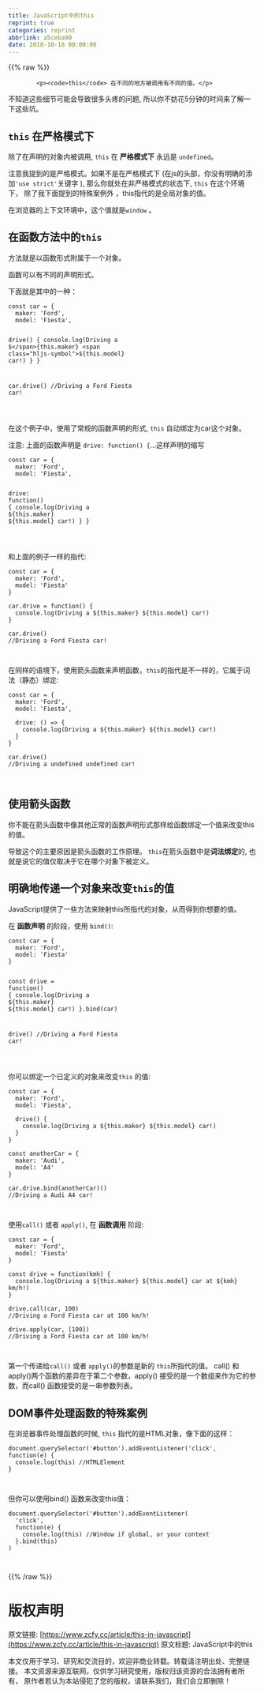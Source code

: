 ```yaml
---
title: JavaScript中的this
reprint: true
categories: reprint
abbrlink: a5ceba90
date: 2018-10-18 00:00:00
---
```


{{% raw %}}

            <p><code>this</code> 在不同的地方被调用有不同的值。</p>
<p>不知道这些细节可能会导致很多头疼的问题, 所以你不妨花5分钟的时间来了解一下这些坑。</p>
<h2><code>this</code> 在严格模式下</h2>
<p>除了在声明的对象内被调用, <code>this</code> 在 <strong>严格模式下</strong> 永远是 <code>undefined</code>。</p>
<p>注意我提到的是严格模式。如果不是在严格模式下 (在js的头部，你没有明确的添加<code>'use strict'</code>关键字 ), 那么你就处在非严格模式的状态下, <code>this</code> 在这个环境下， 除了我下面提到的特殊案例外 ，this指代的是全局对象的值。</p>
<p>在浏览器的上下文环境中，这个值就是<code>window</code> 。</p>
<h2>在函数方法中的<code>this</code></h2>
<p>方法就是以函数形式附属于一个对象。</p>
<p>函数可以有不同的声明形式。</p>
<p>下面就是其中的一种：</p>
<pre><code class="hljs gams">const car = {
  maker: <span class="hljs-string">'Ford'</span>,
  <span class="hljs-keyword">model</span>: <span class="hljs-string">'Fiesta'</span>,

  drive() {
    console.<span class="hljs-built-in">log</span>(Driving a <span class="hljs-symbol">$</span>{this.maker} <span class="hljs-symbol">$</span>{this.<span class="hljs-keyword">model</span>} car!)
  }
}

car.drive()
<span class="hljs-comment">//Driving a Ford Fiesta car!</span>


</code></pre><p>在这个例子中，使用了常规的函数声明的形式, <code>this</code> 自动绑定为car这个对象。</p>
<p>注意: 上面的函数声明是 <code>drive: function() {</code>…这样声明的缩写</p>
<pre><code class="hljs javascript"><span class="hljs-keyword">const</span> car = {
  <span class="hljs-attr">maker</span>: <span class="hljs-string">'Ford'</span>,
  <span class="hljs-attr">model</span>: <span class="hljs-string">'Fiesta'</span>,

  <span class="hljs-attr">drive</span>: <span class="hljs-function"><span class="hljs-keyword">function</span>(<span class="hljs-params"></span>) </span>{
    <span class="hljs-built_in">console</span>.log(Driving a ${<span class="hljs-keyword">this</span>.maker} ${<span class="hljs-keyword">this</span>.model} car!)
  }
}


</code></pre><p>和上面的例子一样的指代:</p>
<pre><code class="hljs javascript"><span class="hljs-keyword">const</span> car = {
  <span class="hljs-attr">maker</span>: <span class="hljs-string">'Ford'</span>,
  <span class="hljs-attr">model</span>: <span class="hljs-string">'Fiesta'</span>
}

car.drive = <span class="hljs-function"><span class="hljs-keyword">function</span>(<span class="hljs-params"></span>) </span>{
  <span class="hljs-built_in">console</span>.log(Driving a ${<span class="hljs-keyword">this</span>.maker} ${<span class="hljs-keyword">this</span>.model} car!)
}

car.drive()
<span class="hljs-comment">//Driving a Ford Fiesta car!</span>


</code></pre><p>在同样的语境下，使用箭头函数来声明函数，<code>this</code>的指代是不一样的，它属于词法（静态）绑定:</p>
<pre><code class="hljs coffeescript">const car = {
  maker: <span class="hljs-string">'Ford'</span>,
  model: <span class="hljs-string">'Fiesta'</span>,

  drive: <span class="hljs-function"><span class="hljs-params">()</span> =&gt;</span> {
    <span class="hljs-built_in">console</span>.log(Driving a ${<span class="hljs-keyword">this</span>.maker} ${<span class="hljs-keyword">this</span>.model} car!)
  }
}

car.drive()
<span class="hljs-regexp">//</span>Driving a <span class="hljs-literal">undefined</span> <span class="hljs-literal">undefined</span> car!


</code></pre><h2>使用箭头函数</h2>
<p>你不能在箭头函数中像其他正常的函数声明形式那样给函数绑定一个值来改变this的值。</p>
<p>导致这个的主要原因是箭头函数的工作原理。 <code>this</code>在箭头函数中是<strong>词法绑定</strong>的, 也就是说它的值仅取决于它在哪个对象下被定义。</p>
<h2>明确地传递一个对象来改变<code>this</code>的值</h2>
<p>JavaScript提供了一些方法来映射this所指代的对象，从而得到你想要的值。</p>
<p>在 <strong>函数声明</strong> 的阶段，使用 <code>bind()</code>:</p>
<pre><code class="hljs javascript"><span class="hljs-keyword">const</span> car = {
  <span class="hljs-attr">maker</span>: <span class="hljs-string">'Ford'</span>,
  <span class="hljs-attr">model</span>: <span class="hljs-string">'Fiesta'</span>
}

<span class="hljs-keyword">const</span> drive = <span class="hljs-function"><span class="hljs-keyword">function</span>(<span class="hljs-params"></span>) </span>{
  <span class="hljs-built_in">console</span>.log(Driving a ${<span class="hljs-keyword">this</span>.maker} ${<span class="hljs-keyword">this</span>.model} car!)
}.bind(car)

drive()
<span class="hljs-comment">//Driving a Ford Fiesta car!</span>


</code></pre><p>你可以绑定一个已定义的对象来改变<code>this</code> 的值:</p>
<pre><code class="hljs gams">const car = {
  maker: <span class="hljs-string">'Ford'</span>,
  <span class="hljs-keyword">model</span>: <span class="hljs-string">'Fiesta'</span>,

  drive() {
    console.<span class="hljs-built-in">log</span>(Driving a <span class="hljs-symbol">$</span>{this.maker} <span class="hljs-symbol">$</span>{this.<span class="hljs-keyword">model</span>} car!)
  }
}

const anotherCar = {
  maker: <span class="hljs-string">'Audi'</span>,
  <span class="hljs-keyword">model</span>: <span class="hljs-string">'A4'</span>
}

car.drive.bind(anotherCar)()
<span class="hljs-comment">//Driving a Audi A4 car!</span>


</code></pre><p>使用<code>call()</code> 或者 <code>apply()</code>, 在 <strong>函数调用</strong> 阶段:</p>
<pre><code class="hljs javascript"><span class="hljs-keyword">const</span> car = {
  <span class="hljs-attr">maker</span>: <span class="hljs-string">'Ford'</span>,
  <span class="hljs-attr">model</span>: <span class="hljs-string">'Fiesta'</span>
}

<span class="hljs-keyword">const</span> drive = <span class="hljs-function"><span class="hljs-keyword">function</span>(<span class="hljs-params">kmh</span>) </span>{
  <span class="hljs-built_in">console</span>.log(Driving a ${<span class="hljs-keyword">this</span>.maker} ${<span class="hljs-keyword">this</span>.model} car at ${kmh} km/h!)
}

drive.call(car, <span class="hljs-number">100</span>)
<span class="hljs-comment">//Driving a Ford Fiesta car at 100 km/h!</span>

drive.apply(car, [<span class="hljs-number">100</span>])
<span class="hljs-comment">//Driving a Ford Fiesta car at 100 km/h!</span>


</code></pre><p>第一个传递给<code>call()</code> 或者 <code>apply()</code>的参数是新的 <code>this</code>所指代的值。 call() 和 apply()两个函数的差异在于第二个参数，apply() 接受的是一个数组来作为它的参数，而call() 函数接受的是一串参数列表。</p>
<h2>DOM事件处理函数的特殊案例</h2>
<p>在浏览器事件处理函数的时候, <code>this</code> 指代的是HTML对象，像下面的这样：</p>
<pre><code class="hljs javascript"><span class="hljs-built_in">document</span>.querySelector(<span class="hljs-string">'#button'</span>).addEventListener(<span class="hljs-string">'click'</span>, <span class="hljs-function"><span class="hljs-keyword">function</span>(<span class="hljs-params">e</span>) </span>{
  <span class="hljs-built_in">console</span>.log(<span class="hljs-keyword">this</span>) <span class="hljs-comment">//HTMLElement</span>
}


</code></pre><p>但你可以使用bind() 函数来改变this值：</p>
<pre><code class="hljs javascript"><span class="hljs-built_in">document</span>.querySelector(<span class="hljs-string">'#button'</span>).addEventListener(
  <span class="hljs-string">'click'</span>,
  <span class="hljs-function"><span class="hljs-keyword">function</span>(<span class="hljs-params">e</span>) </span>{
    <span class="hljs-built_in">console</span>.log(<span class="hljs-keyword">this</span>) <span class="hljs-comment">//Window if global, or your context</span>
  }.bind(<span class="hljs-keyword">this</span>)
)


</code></pre>
          
{{% /raw %}}

# 版权声明
原文链接: [https://www.zcfy.cc/article/this-in-javascript](https://www.zcfy.cc/article/this-in-javascript)
原文标题: JavaScript中的this

本文仅用于学习、研究和交流目的，欢迎非商业转载。转载请注明出处、完整链接。
本文资源来源互联网，仅供学习研究使用，版权归该资源的合法拥有者所有，
原作者若认为本站侵犯了您的版权，请联系我们，我们会立即删除！
